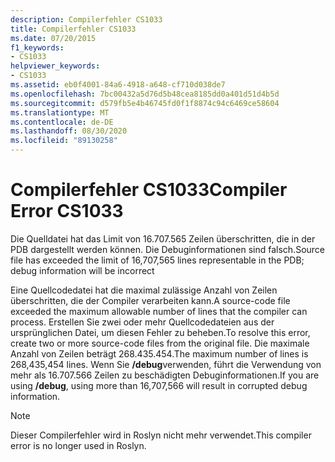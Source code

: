 ```yaml
---
description: Compilerfehler CS1033
title: Compilerfehler CS1033
ms.date: 07/20/2015
f1_keywords:
- CS1033
helpviewer_keywords:
- CS1033
ms.assetid: eb0f4001-84a6-4918-a648-cf710d038de7
ms.openlocfilehash: 7bc00432a5d76d5b48cea8185dd0a401d51d4b5d
ms.sourcegitcommit: d579fb5e4b46745fd0f1f8874c94c6469ce58604
ms.translationtype: MT
ms.contentlocale: de-DE
ms.lasthandoff: 08/30/2020
ms.locfileid: "89130258"
---
```

# <a name="compiler-error-cs1033"></a><span data-ttu-id="c33d7-103">Compilerfehler CS1033</span><span class="sxs-lookup"><span data-stu-id="c33d7-103">Compiler Error CS1033</span></span>

<span data-ttu-id="c33d7-104">Die Quelldatei hat das Limit von 16.707.565 Zeilen überschritten, die in der PDB dargestellt werden können. Die Debuginformationen sind falsch.</span><span class="sxs-lookup"><span data-stu-id="c33d7-104">Source file has exceeded the limit of 16,707,565 lines representable in the PDB; debug information will be incorrect</span></span>

<span data-ttu-id="c33d7-105">Eine Quellcodedatei hat die maximal zulässige Anzahl von Zeilen überschritten, die der Compiler verarbeiten kann.</span><span class="sxs-lookup"><span data-stu-id="c33d7-105">A source-code file exceeded the maximum allowable number of lines that the compiler can process.</span></span> <span data-ttu-id="c33d7-106">Erstellen Sie zwei oder mehr Quellcodedateien aus der ursprünglichen Datei, um diesen Fehler zu beheben.</span><span class="sxs-lookup"><span data-stu-id="c33d7-106">To resolve this error, create two or more source-code files from the original file.</span></span> <span data-ttu-id="c33d7-107">Die maximale Anzahl von Zeilen beträgt 268.435.454.</span><span class="sxs-lookup"><span data-stu-id="c33d7-107">The maximum number of lines is 268,435,454 lines.</span></span> <span data-ttu-id="c33d7-108">Wenn Sie **/debug**verwenden, führt die Verwendung von mehr als 16.707.566 Zeilen zu beschädigten Debuginformationen.</span><span class="sxs-lookup"><span data-stu-id="c33d7-108">If you are using **/debug**, using more than 16,707,566 will result in corrupted debug information.</span></span>

> [!NOTE]
> <span data-ttu-id="c33d7-109">Dieser Compilerfehler wird in Roslyn nicht mehr verwendet.</span><span class="sxs-lookup"><span data-stu-id="c33d7-109">This compiler error is no longer used in Roslyn.</span></span>
